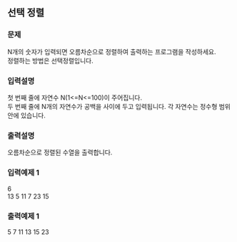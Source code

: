 ## 선택 정렬
### 문제
N개의 숫자가 입력되면 오름차순으로 정렬하여 출력하는 프로그램을 작성하세요.
<br>정렬하는 방법은 선택정렬입니다.

### 입력설명
첫 번째 줄에 자연수 N(1<=N<=100)이 주어집니다.<br>
두 번째 줄에 N개의 자연수가 공백을 사이에 두고 입력됩니다. 각 자연수는 정수형 범위 안에 
있습니다. 
### 출력설명
오름차순으로 정렬된 수열을 출력합니다.
### 입력예제 1                                   
6<br>
 13 5 11 7 23 15
### 출력예제 1
 5 7 11 13 15 23
